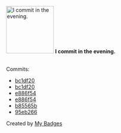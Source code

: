 <img src="https://github.com/my-badges/my-badges/blob/master/src/all-badges/time-of-commit/evening-commits.png?raw=true" alt="I commit in the evening." title="I commit in the evening." width="128">
<strong>I commit in the evening.</strong>
<br><br>

Commits:

- <a href="https://github.com/Abirdcfly/arcadia/commit/bc1df2030853b677f21ba2008b88992891ceace0">bc1df20</a>
- <a href="https://github.com/kubeagi/arcadia/commit/bc1df2030853b677f21ba2008b88992891ceace0">bc1df20</a>
- <a href="https://github.com/Abirdcfly/arcadia/commit/e886f5485fa6e2a5b8ffef3d1191d1450208d97b">e886f54</a>
- <a href="https://github.com/kubeagi/arcadia/commit/e886f5485fa6e2a5b8ffef3d1191d1450208d97b">e886f54</a>
- <a href="https://github.com/Abirdcfly/Abirdcfly/commit/b85565b9c4227c1d7caf111635192b1a5f47365a">b85565b</a>
- <a href="https://github.com/Abirdcfly/Abirdcfly/commit/95eb266e28119fe60ff344fc20e9fb5530d466cb">95eb266</a>


Created by <a href="https://github.com/my-badges/my-badges">My Badges</a>